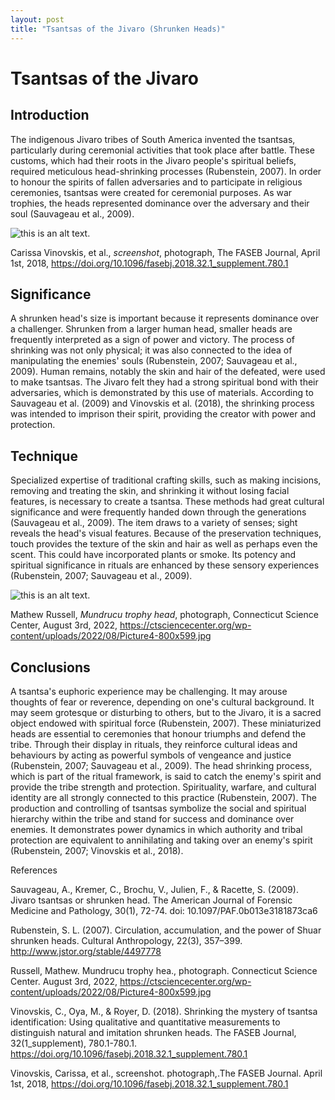 ```yaml
---
layout: post 
title: "Tsantsas of the Jivaro (Shrunken Heads)"
---
```

# Tsantsas of the Jivaro 

## Introduction

The indigenous Jivaro tribes of South America invented the tsantsas, particularly during ceremonial activities that took place after battle. These customs, which had their roots in the Jivaro people's spiritual beliefs, required meticulous head-shrinking processes (Rubenstein, 2007). In order to honour the spirits of fallen adversaries and to participate in religious ceremonies, tsantsas were created for ceremonial purposes. As war trophies, the heads represented dominance over the adversary and their soul (Sauvageau et al., 2009).

![this is an alt text.](https://ctsciencecenter.org/wp-content/uploads/2022/08/Picture4-800x599.jpg "this is a sample image.")

Carissa Vinovskis, et al., *screenshot*, photograph, The FASEB Journal, April 1st, 2018, https://doi.org/10.1096/fasebj.2018.32.1_supplement.780.1

## Significance

A shrunken head's size is important because it represents dominance over a challenger. Shrunken from a larger human head, smaller heads are frequently interpreted as a sign of power and victory. The process of shrinking was not only physical; it was also connected to the idea of manipulating the enemies' souls (Rubenstein, 2007; Sauvageau et al., 2009). Human remains, notably the skin and hair of the defeated, were used to make tsantsas. The Jivaro felt they had a strong spiritual bond with their adversaries, which is demonstrated by this use of materials. According to Sauvageau et al. (2009) and Vinovskis et al. (2018), the shrinking process was intended to imprison their spirit, providing the creator with power and protection.

## Technique

Specialized expertise of traditional crafting skills, such as making incisions, removing and treating the skin, and shrinking it without losing facial features, is necessary to create a tsantsa. These methods had great cultural significance and were frequently handed down through the generations (Sauvageau et al., 2009). The item draws to a variety of senses; sight reveals the head's visual features. Because of the preservation techniques, touch provides the texture of the skin and hair as well as perhaps even the scent. This could have incorporated plants or smoke. Its potency and spiritual significance in rituals are enhanced by these sensory experiences (Rubenstein, 2007; Sauvageau et al., 2009).


![this is an alt text.](https://github.com/user-attachments/assets/703e0b87-da62-4a86-8f15-2c1d7c333f48 "this is a samle image.") 

Mathew Russell, *Mundrucu trophy head*, photograph, Connecticut Science Center, August 3rd, 2022, https://ctsciencecenter.org/wp-content/uploads/2022/08/Picture4-800x599.jpg

## Conclusions


A tsantsa's euphoric experience may be challenging. It may arouse thoughts of fear or reverence, depending on one's cultural background. It may seem grotesque or disturbing to others, but to the Jivaro, it is a sacred object endowed with spiritual force (Rubenstein, 2007). These miniaturized heads are essential to ceremonies that honour triumphs and defend the tribe. Through their display in rituals, they reinforce cultural ideas and behaviours by acting as powerful symbols of vengeance and justice (Rubenstein, 2007; Sauvageau et al., 2009). The head shrinking process, which is part of the ritual framework, is said to catch the enemy's spirit and provide the tribe strength and protection. Spirituality, warfare, and cultural identity are all strongly connected to this practice (Rubenstein, 2007). The production and controlling of tsantsas symbolize the social and spiritual hierarchy within the tribe and stand for success and dominance over enemies. It demonstrates power dynamics in which authority and tribal protection are equivalent to annihilating and taking over an enemy's spirit (Rubenstein, 2007; Vinovskis et al., 2018).







References 

Sauvageau, A., Kremer, C., Brochu, V., Julien, F., & Racette, S. (2009). Jivaro tsantsas or shrunken head. The American Journal of Forensic Medicine and Pathology, 30(1), 72-74. doi: 10.1097/PAF.0b013e3181873ca6

Rubenstein, S. L. (2007). Circulation, accumulation, and the power of Shuar shrunken heads. Cultural Anthropology, 22(3), 357–399. http://www.jstor.org/stable/4497778  

Russell, Mathew. Mundrucu trophy hea., photograph. Connecticut Science Center. August 3rd, 2022, https://ctsciencecenter.org/wp-content/uploads/2022/08/Picture4-800x599.jpg

Vinovskis, C., Oya, M., & Royer, D. (2018). Shrinking the mystery of tsantsa identification: Using qualitative and quantitative measurements to distinguish natural and imitation shrunken heads. The FASEB Journal, 32(1_supplement), 780.1-780.1. https://doi.org/10.1096/fasebj.2018.32.1_supplement.780.1

Vinovskis, Carissa, et al., screenshot. photograph,.The FASEB Journal. April 1st, 2018, https://doi.org/10.1096/fasebj.2018.32.1_supplement.780.1 
